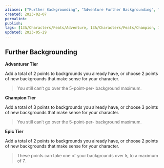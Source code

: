 ```yaml
---
aliases: ["Further Backgrounding", "Adventure Further Backgrounding", "Champion Further Backgrounding", "Epic Further Backgrounding"]
created: 2023-02-07
permalink: 
publish: 
tags: [13A/Characters/Feats/Adventure, 13A/Characters/Feats/Champion, 13A/Characters/Feats/Epic]
updated: 2023-05-29
---
```


## Further Backgrounding

**Adventurer Tier**

Add a total of 2 points to backgrounds you already have, or choose 2 points of new backgrounds that make sense for your character.

> You still can’t go over the 5-point-per- background maximum.

**Champion Tier**

Add a total of 3 points to backgrounds you already have, or choose 3 points of new backgrounds that make sense for your character.

> You still can’t go over the 5-point-per- background maximum.

**Epic Tier**

Add a total of 2 points to backgrounds you already have, or choose 2 points of new backgrounds that make sense for your character.

> These points can take one of your backgrounds over 5, to a maximum of 7.
